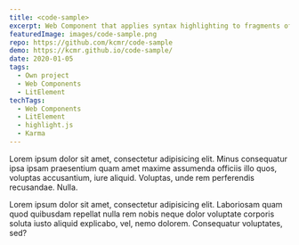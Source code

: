 ```yaml
---
title: <code-sample>
excerpt: Web Component that applies syntax highlighting to fragments of code.
featuredImage: images/code-sample.png
repo: https://github.com/kcmr/code-sample
demo: https://kcmr.github.io/code-sample/
date: 2020-01-05
tags:
  - Own project
  - Web Components
  - LitElement
techTags:
  - Web Components
  - LitElement
  - highlight.js
  - Karma
---
```


Lorem ipsum dolor sit amet, consectetur adipisicing elit. Minus consequatur ipsa ipsam praesentium quam amet maxime assumenda officiis illo quos, voluptas accusantium, iure aliquid. Voluptas, unde rem perferendis recusandae. Nulla.

Lorem ipsum dolor sit amet, consectetur adipisicing elit. Laboriosam quam quod quibusdam repellat nulla rem nobis neque dolor voluptate corporis soluta iusto aliquid explicabo, vel, nemo dolorem. Consequatur voluptates, sed?
